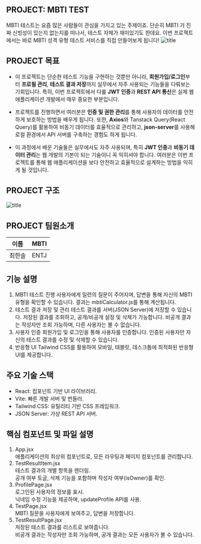 ## PROJECT: MBTI TEST

MBTI 테스트는 요즘 많은 사람들이 관심을 가지고 있는 주제이죠. 단순히 MBTI 가 진짜 신빙성이 있는지 없는지를 떠나서, 테스트 자체가 재미있기도 한데요. 이번 프로젝트에서는 바로 MBTI 성격 유형 테스트 서비스를 직접 만들어보게 됩니다!
![title](https://img1.daumcdn.net/thumb/R1280x0/?scode=mtistory2&fname=https%3A%2F%2Fblog.kakaocdn.net%2Fdn%2FbzcYKX%2FbtsKX6okKAL%2FvBjkLTjnyCkNdUZJK1RGL0%2Fimg.png)   

## PROJECT 목표
- 이 프로젝트는 단순한 테스트 기능을 구현하는 것뿐만 아니라, **회원가입/로그인**부터 **프로필 관리**, **테스트 결과 저장**까지 실무에서 자주 사용되는 기능들을 다뤄보는 기회입니다. 특히, 이번 프로젝트에서 다룰 **JWT 인증**과 **REST API 통신**은 실제 웹 애플리케이션 개발에서 매우 중요한 부분입니다.

- 프로젝트를 진행하면서 여러분은 **인증 및 권한 관리**를 통해 사용자의 데이터를 안전하게 보호하는 방법을 배우게 됩니다. 또한, **Axios**와 Tanstack Query(React Query)를 활용하여 비동기 데이터를 효율적으로 관리하고, **json-server**를 사용해 로컬 환경에서 API 서버를 구축하는 경험도 하게 됩니다.

- 이 과정에서 배운 기술들은 실무에서도 자주 사용되며, 특히 **JWT 인증**과 **비동기 데이터 관리**는 웹 개발의 기본이 되는 기술이니 꼭 익히셔야 합니다. 여러분은 이번 프로젝트를 통해 웹 애플리케이션을 보다 안전하고 효율적으로 설계하는 방법을 익히게 될 것입니다.</br>

## PROJECT 구조
![title](https://img1.daumcdn.net/thumb/R1280x0/?scode=mtistory2&fname=https%3A%2F%2Fblog.kakaocdn.net%2Fdn%2FUtwnt%2FbtsKY10QOTz%2FV2XXgnqSs6H8ScRRNZ3qAK%2Fimg.png)   



## PROJECT 팀원소개
| 이름   | MBTI |
| ------ | ---- |
| 최한솔 | ENTJ |



## 기능 설명
1. MBTI 테스트 진행
사용자에게 일련의 질문이 주어지며, 답변을 통해 자신의 MBTI 유형을 확인할 수 있습니다.
결과는 mbtiCalculator.js를 통해 계산됩니다.
2. 테스트 결과 저장 및 관리
테스트 결과를 서버(JSON Server)에 저장할 수 있습니다.
저장된 결과를 조회하고, 공개/비공개 설정 및 삭제가 가능합니다.
비공개 결과는 작성자만 조회 가능하며, 다른 사용자는 볼 수 없습니다.
3. 사용자 인증
회원가입 및 로그인을 통해 사용자를 인증합니다.
인증된 사용자만 자신의 테스트 결과를 수정 및 삭제할 수 있습니다.
4. 반응형 UI
Tailwind CSS를 활용하여 모바일, 태블릿, 데스크톱에 최적화된 반응형 UI를 제공합니다.


 ## 주요 기술 스택

- React: 컴포넌트 기반 UI 라이브러리.
- Vite: 빠른 개발 서버 및 번들러.
- Tailwind CSS: 유틸리티 기반 CSS 프레임워크.
- JSON Server: 가상 REST API 서버.


## 핵심 컴포넌트 및 파일 설명
1. App.jsx </br>
애플리케이션의 최상위 컴포넌트로, 모든 라우팅과 페이지 컴포넌트를 관리합니다.  </br>
2. TestResultItem.jsx  </br>
테스트 결과의 개별 항목을 렌더링.  </br>
공개 여부 토글, 삭제 기능을 포함하며 작성자 여부(isOwner)를 확인.  </br>
3. ProfilePage.jsx  </br>
로그인된 사용자의 정보를 표시.  </br>
닉네임 수정 기능을 제공하며, updateProfile API를 사용.  </br>
4. TestPage.jsx  </br>
MBTI 질문을 사용자에게 보여주고, 답변을 저장합니다.  </br>
5. TestResultPage.jsx  </br>
저장된 테스트 결과를 리스트로 보여줍니다.  </br>
비공개 결과는 작성자만 조회 가능하며, 공개 결과는 모든 사용자가 볼 수 있습니다.  </br>


